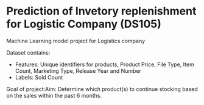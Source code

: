 # Prediction of Invetory replenishment for Logistic Company (DS105)
Machine Learning model project for Logistics company

Dataset contains:
- Features: Unique identifiers for products, Product Price, File Type, Item Count, Marketing Type, Release Year and Number
- Labels: Sold Count

Goal of project:Aim: Determine which product(s) to continue stocking based on the sales within the past 6 months.
